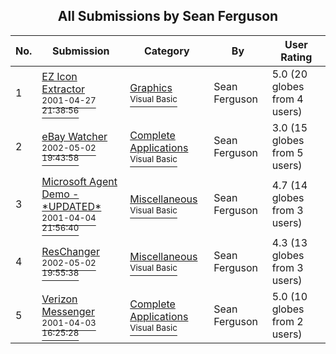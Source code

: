 ﻿<div align="center">

## All Submissions by Sean Ferguson

</div>

No.  | Submission | Category | By   | User Rating
---- | ---------- | -------- | ---- | -----------
1 | [EZ Icon Extractor<br /><sup>2001-04-27 21:38:56</sup>](https://github.com/Planet-Source-Code/sean-ferguson-ez-icon-extractor__1-22763) | [Graphics<br /><sup>Visual Basic</sup>](../ByCategory/graphics__1-46.md) | Sean Ferguson | 5.0 (20 globes from 4 users)
2 | [eBay Watcher<br /><sup>2002-05-02 19:43:58</sup>](https://github.com/Planet-Source-Code/sean-ferguson-ebay-watcher__1-34376) | [Complete Applications<br /><sup>Visual Basic</sup>](../ByCategory/complete-applications__1-27.md) | Sean Ferguson | 3.0 (15 globes from 5 users)
3 | [Microsoft Agent Demo \- \*UPDATED\*<br /><sup>2001-04-04 21:56:40</sup>](https://github.com/Planet-Source-Code/sean-ferguson-microsoft-agent-demo-updated__1-22115) | [Miscellaneous<br /><sup>Visual Basic</sup>](../ByCategory/miscellaneous__1-1.md) | Sean Ferguson | 4.7 (14 globes from 3 users)
4 | [ResChanger<br /><sup>2002-05-02 19:55:38</sup>](https://github.com/Planet-Source-Code/sean-ferguson-reschanger__1-34378) | [Miscellaneous<br /><sup>Visual Basic</sup>](../ByCategory/miscellaneous__1-1.md) | Sean Ferguson | 4.3 (13 globes from 3 users)
5 | [Verizon Messenger<br /><sup>2001-04-03 16:25:28</sup>](https://github.com/Planet-Source-Code/sean-ferguson-verizon-messenger__1-22114) | [Complete Applications<br /><sup>Visual Basic</sup>](../ByCategory/complete-applications__1-27.md) | Sean Ferguson | 5.0 (10 globes from 2 users)

